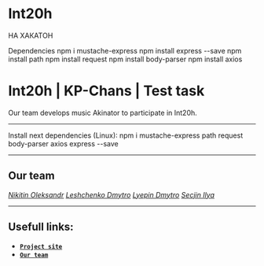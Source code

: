 # Int20h
НА ХАКАТОН

Dependencies
npm i mustache-express
npm install express --save
npm install path
npm install request
npm install body-parser
npm install axios



#  Int20h | KP-Chans | Test task

Our team develops music Akinator to participate in Int20h.
***
Install next dependencies (Linux):
npm i mustache-express path request body-parser axios express --save
***
## **Our team**
[*Nikitin Oleksandr*](https://github.com/arcanit33)
[*Leshchenko Dmytro*](https://github.com/Xasturr)
[*Lyepin Dmytro*](https://github.com/acsellW)
[*Secjin Ilya*](https://github.com/se4inilya)
***  
## Usefull links:
-	[**`Project site`**](https://muzzakin.herokuapp.com)
-	[**`Our team`**](https://github.com/KP-Chans/Int20h)
